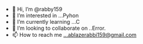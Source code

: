 - 👋 Hi, I’m @rabby159
- 👀 I’m interested in ...Pyhon
- 🌱 I’m currently learning ...C
- 💞️ I’m looking to collaborate on ..Error.
- 📫 How to reach me ...ablazerabbi159@gmail.com

<!---
rabby159/rabby159 is a ✨ special ✨ repository because its `README.md` (this file) appears on your GitHub profile.
You can click the Preview link to take a look at your changes.
--->
